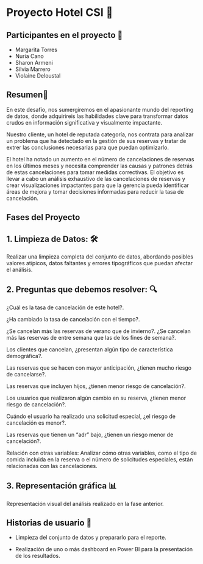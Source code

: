# Proyecto Hotel CSI 🏨

## Participantes en el proyecto 👥
- Margarita Torres
- Nuria Cano
- Sharon Armeni
- Silvia Marrero
- Violaine Deloustal

## **Resumen**📝

En este desafío, nos sumergiremos en el apasionante mundo del reporting de datos, donde adquirireis las habilidades clave para transformar datos crudos en información significativa y visualmente impactante.

Nuestro cliente, un hotel de reputada categoría, nos contrata para analizar un problema que ha detectado en la gestión de sus reservas y tratar de extrer las conclusiones necesarias para que puedan optimizarlo.

El hotel ha notado un aumento en el número de cancelaciones de reservas en los últimos meses y necesita comprender las causas y patrones detrás de estas cancelaciones para tomar medidas correctivas. 
El objetivo es llevar a cabo un análisis exhaustivo de las cancelaciones de reservas y crear visualizaciones impactantes para que la gerencia pueda identificar áreas de mejora y tomar decisiones informadas para reducir la tasa de cancelación.


## **Fases del Proyecto**


## **1. Limpieza de Datos:**  🛠️ 
Realizar una limpieza completa del conjunto de datos, abordando posibles valores atípicos, datos faltantes y errores tipográficos que puedan afectar el análisis.

## **2. Preguntas que debemos resolver:** 🔍

¿Cuál es la tasa de cancelación de este hotel?.

¿Ha cambiado la tasa de cancelación con el tiempo?.

¿Se cancelan más las reservas de verano que de invierno?. ¿Se cancelan más las reservas de entre semana que las de los fines de semana?.

Los clientes que cancelan, ¿presentan algún tipo de característica demográfica?.

Las reservas que se hacen con mayor anticipación, ¿tienen mucho riesgo de cancelarse?.

Las reservas que incluyen hijos, ¿tienen menor riesgo de cancelación?.

Los usuarios que realizaron algún cambio en su reserva, ¿tienen menor riesgo de cancelación?.

Cuándo el usuario ha realizado una solicitud especial, ¿el riesgo de cancelación es menor?.

Las reservas que tienen un “adr” bajo, ¿tienen un riesgo menor de cancelación?.

Relación con otras variables: Analizar cómo otras variables, como el tipo de comida incluida en la reserva o el número de solicitudes especiales, están relacionadas con las cancelaciones.

## **3. Representación gráfica** 📊
Representación visual del análisis realizado en la fase anterior.
 
## **Historias de usuario** 🎯

- Limpieza del conjunto de datos y prepararlo para el reporte.

- Realización de uno o más dashboard en Power BI para la presentación de los resultados.
  

